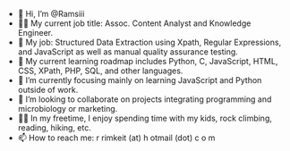 - 👋 Hi, I’m @Ramsiii
- 👨‍💻 My current job title: Assoc. Content Analyst and Knowledge Engineer.
- 🤖 My job: Structured Data Extraction using Xpath, Regular Expressions, and JavaScript as well as manual quality assurance testing.
- 👀 My current learning roadmap includes Python, C, JavaScript, HTML, CSS, XPath, PHP, SQL, and other languages.
- 🌱 I’m currently focusing mainly on learning JavaScript and Python outside of work.
- 💞️ I’m looking to collaborate on projects integrating programming and microbiology or marketing.
- 🧗‍♂️ In my freetime, I enjoy spending time with my kids, rock climbing, reading, hiking, etc.
- 📫 How to reach me: r rimkeit (at) h otmail (dot) c o m
